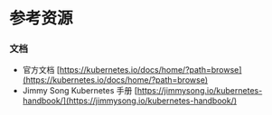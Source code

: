 # 参考资源

### 文档

* 官方文档 [https://kubernetes.io/docs/home/?path=browse](https://kubernetes.io/docs/home/?path=browse)
* Jimmy Song Kubernetes 手册 [https://jimmysong.io/kubernetes-handbook/](https://jimmysong.io/kubernetes-handbook/)



